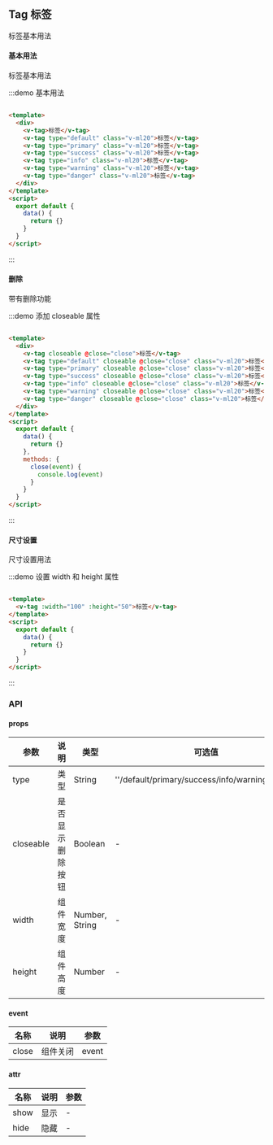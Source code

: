 ## Tag 标签

标签基本用法

#### 基本用法

标签基本用法

:::demo 基本用法

```html

<template>
  <div>
    <v-tag>标签</v-tag>
    <v-tag type="default" class="v-ml20">标签</v-tag>
    <v-tag type="primary" class="v-ml20">标签</v-tag>
    <v-tag type="success" class="v-ml20">标签</v-tag>
    <v-tag type="info" class="v-ml20">标签</v-tag>
    <v-tag type="warning" class="v-ml20">标签</v-tag>
    <v-tag type="danger" class="v-ml20">标签</v-tag>
  </div>
</template>
<script>
  export default {
    data() {
      return {}
    }
  }
</script>
```

:::

#### 删除

带有删除功能

:::demo 添加 closeable 属性

```html

<template>
  <div>
    <v-tag closeable @close="close">标签</v-tag>
    <v-tag type="default" closeable @close="close" class="v-ml20">标签</v-tag>
    <v-tag type="primary" closeable @close="close" class="v-ml20">标签</v-tag>
    <v-tag type="success" closeable @close="close" class="v-ml20">标签</v-tag>
    <v-tag type="info" closeable @close="close" class="v-ml20">标签</v-tag>
    <v-tag type="warning" closeable @close="close" class="v-ml20">标签</v-tag>
    <v-tag type="danger" closeable @close="close" class="v-ml20">标签</v-tag>
  </div>
</template>
<script>
  export default {
    data() {
      return {}
    },
    methods: {
      close(event) {
        console.log(event)
      }
    }
  }
</script>
```

:::

#### 尺寸设置

尺寸设置用法

:::demo 设置 width 和 height 属性

```html

<template>
  <v-tag :width="100" :height="50">标签</v-tag>
</template>
<script>
  export default {
    data() {
      return {}
    }
  }
</script>
```

:::

### API

#### props

| 参数      | 说明          | 类型      | 可选值                           | 默认值  |
|---------- |-------------- |---------- |--------------------------------  |-------- |
| type | 类型 | String | ''/default/primary/success/info/warning/danger | '' |
| closeable | 是否显示删除按钮 | Boolean | - | false |
| width | 组件宽度 | Number, String | - | auto |
| height | 组件高度 | Number | - | 32 |

#### event

| 名称 | 说明 | 参数 |
|---------- |-------- |---------- |
| close | 组件关闭 | event |

#### attr

| 名称 | 说明 | 参数 |
|---------- |-------- |---------- |
| show | 显示 | - |
| hide | 隐藏 | - |
